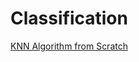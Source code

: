 # Classification
[KNN Algorithm from Scratch](https://towardsdatascience.com/knn-algorithm-from-scratch-37febe0c15b3)